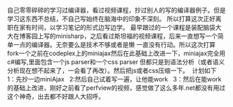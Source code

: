   自己零零碎碎的学习过编译器，看过视频课程，抄过别人的写的编译器例子。但是学习这东西不总结，不自己写始终在脑海中的印象不深刻。
  所以打算这次正好离职在家有时间，以学习笔记的形式边写边学。
  最早跟过的一个课程是装配脑袋大大在博客园上写的minisharp，之后看过斯坦福的视频课程，后来一直想写一个简单一点的编译器。无奈要么是技术不够或者是懒
  一直没有行动。所以这次打算fork一个之前在codeplex上的miniajax然后在此基础上改进一下，miniajax完全用c#编写,里面包含一个js parser和一个css parser
  但都只是到语法分析（或者语义分析现在想不起来了，一会看了再改）。然后把js或者css压缩一下。
  计划如下
   1：先抄一边miniAjax
   2:然后自己试着写一遍，让他能work
   3：然后在能work的基础上改进，刚好之前看了perfview的视频，感觉做了这么多年.net都没有用过这个神奇，出去都不好跟人大招呼。
